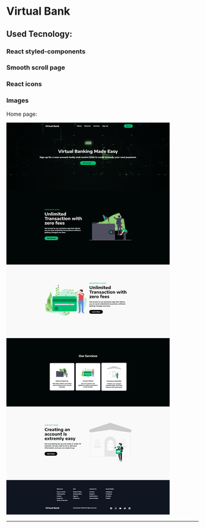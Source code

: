 # Virtual Bank

## Used Tecnology: 
### React styled-components
### Smooth scroll page
### React icons


### Images
Home page:

![](https://github.com/azmir849/ah-virtual-bank/blob/master/src/images/virtual%20bank%20home.png?raw=true)

----